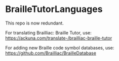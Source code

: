 # BrailleTutorLanguages
This repo is now redundant.

For translating Brailliac: Braille Tutor, use:
https://ackuna.com/translate-/brailliac-braille-tutor

For adding new Braille code symbol databases, use:
https://github.com/Brailliac/BrailleDatabase
